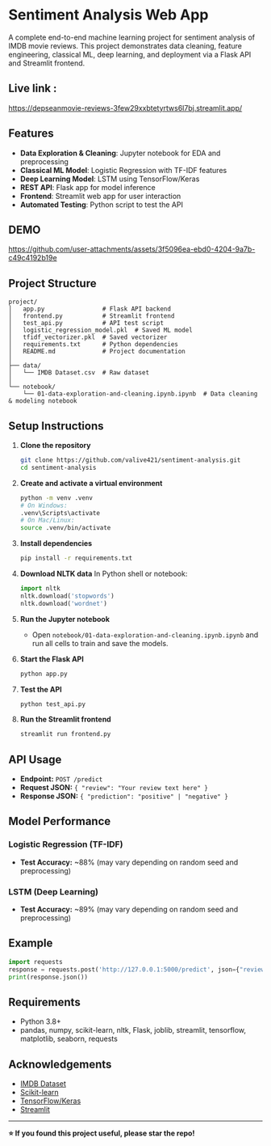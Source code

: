 # Sentiment Analysis Web App

A complete end-to-end machine learning project for sentiment analysis of IMDB movie reviews. This project demonstrates data cleaning, feature engineering, classical ML, deep learning, and deployment via a Flask API and Streamlit frontend.

## Live link :
https://depseanmovie-reviews-3few29xxbtetyrtws6l7bj.streamlit.app/

## Features
- **Data Exploration & Cleaning**: Jupyter notebook for EDA and preprocessing
- **Classical ML Model**: Logistic Regression with TF-IDF features
- **Deep Learning Model**: LSTM using TensorFlow/Keras
- **REST API**: Flask app for model inference
- **Frontend**: Streamlit web app for user interaction
- **Automated Testing**: Python script to test the API


## DEMO


https://github.com/user-attachments/assets/3f5096ea-ebd0-4204-9a7b-c49c4192b19e





## Project Structure
```
project/
│   app.py                # Flask API backend
│   frontend.py           # Streamlit frontend
│   test_api.py           # API test script
│   logistic_regression_model.pkl  # Saved ML model
│   tfidf_vectorizer.pkl  # Saved vectorizer
│   requirements.txt      # Python dependencies
│   README.md             # Project documentation
│
├── data/
│   └── IMDB Dataset.csv  # Raw dataset
│
└── notebook/
    └── 01-data-exploration-and-cleaning.ipynb.ipynb  # Data cleaning & modeling notebook
```

## Setup Instructions
1. **Clone the repository**
   ```bash
   git clone https://github.com/valive421/sentiment-analysis.git
   cd sentiment-analysis
   ```
2. **Create and activate a virtual environment**
   ```bash
   python -m venv .venv
   # On Windows:
   .venv\Scripts\activate
   # On Mac/Linux:
   source .venv/bin/activate
   ```
3. **Install dependencies**
   ```bash
   pip install -r requirements.txt
   ```
4. **Download NLTK data**
   In Python shell or notebook:
   ```python
   import nltk
   nltk.download('stopwords')
   nltk.download('wordnet')
   ```
5. **Run the Jupyter notebook**
   - Open `notebook/01-data-exploration-and-cleaning.ipynb.ipynb` and run all cells to train and save the models.

6. **Start the Flask API**
   ```bash
   python app.py
   ```

7. **Test the API**
   ```bash
   python test_api.py
   ```

8. **Run the Streamlit frontend**
   ```bash
   streamlit run frontend.py
   ```

## API Usage
- **Endpoint:** `POST /predict`
- **Request JSON:** `{ "review": "Your review text here" }`
- **Response JSON:** `{ "prediction": "positive" | "negative" }`

## Model Performance

### Logistic Regression (TF-IDF)
- **Test Accuracy:** ~88% (may vary depending on random seed and preprocessing)

### LSTM (Deep Learning)
- **Test Accuracy:** ~89% (may vary depending on random seed and preprocessing)

## Example
```python
import requests
response = requests.post('http://127.0.0.1:5000/predict', json={"review": "Great movie!"})
print(response.json())
```

## Requirements
- Python 3.8+
- pandas, numpy, scikit-learn, nltk, Flask, joblib, streamlit, tensorflow, matplotlib, seaborn, requests

## Acknowledgements
- [IMDB Dataset](https://ai.stanford.edu/~amaas/data/sentiment/)
- [Scikit-learn](https://scikit-learn.org/)
- [TensorFlow/Keras](https://www.tensorflow.org/)
- [Streamlit](https://streamlit.io/)


---

**⭐ If you found this project useful, please star the repo!**
